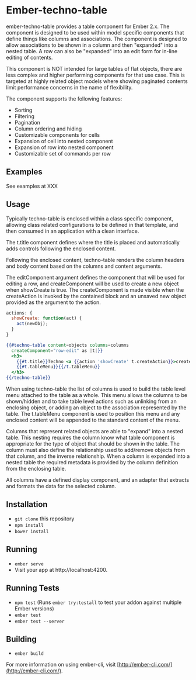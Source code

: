 # Ember-techno-table

ember-techno-table provides a table component for Ember 2.x.  The component is
designed to be used within model specific components that define things like
columns and associations.  The component is designed to allow associations to be
shown in a column and then "expanded" into a nested table.  A row can also be
"expanded" into an edit form for in-line editing of contents.

This component is NOT intended for large tables of flat objects, there are less
complex and higher performing components for that use case.  This is targeted at
highly related object models where showing paginated contents limit performance
concerns in the name of flexibility.

The component supports the following features:

* Sorting
* Filtering
* Pagination
* Column ordering and hiding
* Customizable components for cells
* Expansion of cell into nested component
* Expansion of row into nested component
* Customizable set of commands per row

## Examples

See examples at XXX

## Usage

Typically techno-table is enclosed within a class
specific component, allowing class related configurations
to be defined in that template, and then consumed
in an application with a clean interface.

The t.title component defines where the title is placed
and automatically adds controls following the enclosed content.

Following the enclosed content, techno-table renders the column headers
and body content based on the columns and content arguments.

The editComponent argument defines the component that will be used for editing
a row, and createComponent will be used to create a new object when showCreate
is true.  The createComponent is made visible when the createAction is invoked
by the contained block and an unsaved new object provided as the argument to the
action.

```javascript
actions: {
  showCreate: function(act) {
    act(newObj);
  }
}
```

```handlebars
{{#techno-table content=objects columns=columns
  createComponent="row-edit" as |t|}}
  <h3>
    {{#t.title}}Techno <a {{action 'showCreate' t.createAction}}>create</a>{{/t.title}}
    {{#t.tableMenu}}{{/t.tableMenu}}
  </h3>
{{/techno-table}}
```

When using techno-table the list of columns is used to build
the table level menu attached to the table as a whole.  This
menu allows the columns to be shown/hidden and to take table
level actions such as unlinking from an enclosing object, or
adding an object to the association represented by the table.
The t.tableMenu component is used to position this menu and any
enclosed content will be appended to the standard content of the
menu.

Columns that represent related objects are able to "expand" into
a nested table.  This nesting requires the column know what
table component is appropriate for the type of object that should
be shown in the table.  The column must also define the relationship
used to add/remove objects from that column, and the inverse
relationship.  When a column is expanded into a nested table the
required metadata is provided by the column definition from the
enclosing table.

All columns have a defined display component, and an adapter that
extracts and formats the data for the selected column.

## Installation

* `git clone` this repository
* `npm install`
* `bower install`

## Running

* `ember serve`
* Visit your app at http://localhost:4200.

## Running Tests

* `npm test` (Runs `ember try:testall` to test your addon against multiple Ember versions)
* `ember test`
* `ember test --server`

## Building

* `ember build`

For more information on using ember-cli, visit [http://ember-cli.com/](http://ember-cli.com/).
